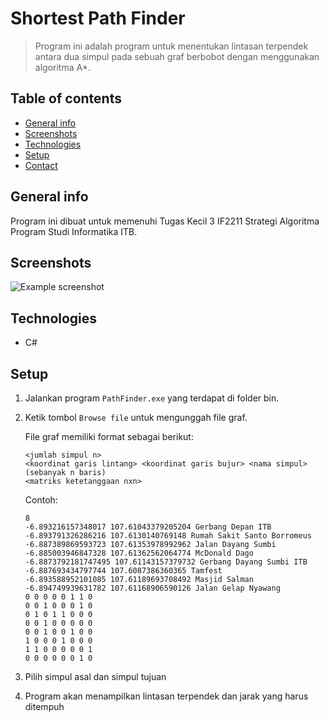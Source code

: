 # Shortest Path Finder
> Program ini adalah program untuk menentukan lintasan terpendek antara dua simpul pada sebuah graf berbobot dengan menggunakan algoritma A*.

## Table of contents
* [General info](#general-info)
* [Screenshots](#screenshots)
* [Technologies](#technologies)
* [Setup](#setup)
* [Contact](#contact)

## General info
Program ini dibuat untuk memenuhi Tugas Kecil 3 IF2211 Strategi Algoritma Program Studi Informatika ITB.

## Screenshots
![Example screenshot](./img/screenshot.jpg)

## Technologies
* C#

## Setup
1. Jalankan program `PathFinder.exe` yang terdapat di folder bin.
2. Ketik tombol `Browse file` untuk mengunggah file graf.  

   File graf memiliki format sebagai berikut:
   ```
   <jumlah simpul n>
   <koordinat garis lintang> <koordinat garis bujur> <nama simpul> (sebanyak n baris)
   <matriks ketetanggaan nxn>
   ```
   
   Contoh:
   ```
   8
   -6.893216157348017 107.61043379205204 Gerbang Depan ITB
   -6.893791326286216 107.6130140769148 Rumah Sakit Santo Borromeus
   -6.887389869593723 107.61353978992962 Jalan Dayang Sumbi
   -6.885003946847328 107.61362562064774 McDonald Dago
   -6.8873792181747495 107.61143157379732 Gerbang Dayang Sumbi ITB
   -6.887693434797744 107.6087386360365 Tamfest
   -6.893588952101085 107.61189693708492 Masjid Salman
   -6.894749939631782 107.61168906590126 Jalan Gelap Nyawang
   0 0 0 0 0 1 1 0
   0 0 1 0 0 0 1 0
   0 1 0 1 1 0 0 0
   0 0 1 0 0 0 0 0
   0 0 1 0 0 1 0 0
   1 0 0 0 1 0 0 0
   1 1 0 0 0 0 0 1
   0 0 0 0 0 0 1 0
   ```
4. Pilih simpul asal dan simpul tujuan
5. Program akan menampilkan lintasan terpendek dan jarak yang harus ditempuh
